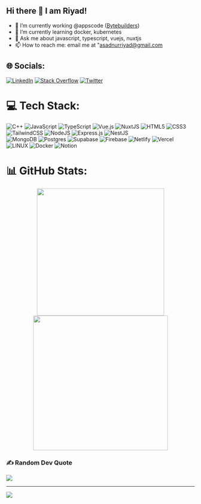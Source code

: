 ## Hi there 👋 I am Riyad!
- 🔭 I’m currently working @appscode ([Bytebuilders](https://github.com/bytebuilders))
- 🌱 I’m currently learning docker, kubernetes
- 💬 Ask me about javascript, typescript, vuejs, nuxtjs
- 📫 How to reach me: email me at "asadnurriyad@gmail.com


## 🌐 Socials:
[![LinkedIn](https://img.shields.io/badge/LinkedIn-%230077B5.svg?logo=linkedin&logoColor=white)](https://linkedin.com/in/nur-riyad) [![Stack Overflow](https://img.shields.io/badge/-Stackoverflow-FE7A16?logo=stack-overflow&logoColor=white)](https://stackoverflow.com/users/16781395) [![Twitter](https://img.shields.io/badge/Twitter-%231DA1F2.svg?logo=Twitter&logoColor=white)](https://twitter.com/qdnvubp) 

# 💻 Tech Stack:
![C++](https://img.shields.io/badge/c++-%2300599C.svg?style=for-the-badge&logo=c%2B%2B&logoColor=white) 
![JavaScript](https://img.shields.io/badge/javascript-%23323330.svg?style=for-the-badge&logo=javascript&logoColor=%23F7DF1E)
![TypeScript](https://img.shields.io/badge/typescript-%23007ACC.svg?style=for-the-badge&logo=typescript&logoColor=white)
![Vue.js](https://img.shields.io/badge/vuejs-%2335495e.svg?style=for-the-badge&logo=vuedotjs&logoColor=%234FC08D)
![NuxtJS](https://img.shields.io/badge/Nuxt-black?style=for-the-badge&logo=nuxt.js&logoColor=white) 
![HTML5](https://img.shields.io/badge/html5-%23E34F26.svg?style=for-the-badge&logo=html5&logoColor=white)
![CSS3](https://img.shields.io/badge/css3-%231572B6.svg?style=for-the-badge&logo=css3&logoColor=white)
![TailwindCSS](https://img.shields.io/badge/tailwindcss-%2338B2AC.svg?style=for-the-badge&logo=tailwind-css&logoColor=white) 
![NodeJS](https://img.shields.io/badge/node.js-6DA55F?style=for-the-badge&logo=node.js&logoColor=white) 
![Express.js](https://img.shields.io/badge/express.js-%23404d59.svg?style=for-the-badge&logo=express&logoColor=%2361DAFB)
![NestJS](https://img.shields.io/badge/nestjs-%23E0234E.svg?style=for-the-badge&logo=nestjs&logoColor=white)  
![MongoDB](https://img.shields.io/badge/MongoDB-%234ea94b.svg?style=for-the-badge&logo=mongodb&logoColor=white) 
![Postgres](https://img.shields.io/badge/postgres-%23316192.svg?style=for-the-badge&logo=postgresql&logoColor=white) 
![Supabase](https://img.shields.io/badge/Supabase-3ECF8E?style=for-the-badge&logo=supabase&logoColor=white) 
![Firebase](https://img.shields.io/badge/firebase-%23039BE5.svg?style=for-the-badge&logo=firebase) 
![Netlify](https://img.shields.io/badge/netlify-%23000000.svg?style=for-the-badge&logo=netlify&logoColor=#00C7B7) 
![Vercel](https://img.shields.io/badge/vercel-%23000000.svg?style=for-the-badge&logo=vercel&logoColor=white) 
![LINUX](https://img.shields.io/badge/Linux-FCC624?style=for-the-badge&logo=linux&logoColor=black) 
![Docker](https://img.shields.io/badge/docker-%230db7ed.svg?style=for-the-badge&logo=docker&logoColor=white) 
![Notion](https://img.shields.io/badge/Notion-%23000000.svg?style=for-the-badge&logo=notion&logoColor=white)
# 📊 GitHub Stats:
<p align = "center">
  <img src = "https://github-readme-stats.vercel.app/api?username=nurriyad&theme=vue-dark&show_icons=true&hide_border=false&count_private=true" width="340" >
  <img src = "https://github-readme-streak-stats.herokuapp.com/?user=nurriyad&theme=vue-dark&hide_border=false" width="360" >
</p>

### ✍️ Random Dev Quote
![](https://quotes-github-readme.vercel.app/api?type=horizontal&theme=tokyonight)

---
[![](https://visitcount.itsvg.in/api?id=nurriyad&icon=0&color=0)](https://visitcount.itsvg.in)

<!-- Proudly created with GPRM ( https://gprm.itsvg.in ) -->
